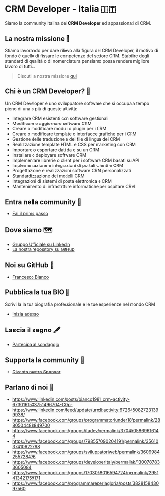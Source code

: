 # CRM Developer - Italia 🇮🇹

Siamo la community italina dei **CRM Developer** ed appassionati di CRM.

## La nostra missione 🚀

Stiamo lavorando per dare rilievo alla figura del CRM Developer, il motivo di fondo è quello di fissare le competenze del settore CRM.
Stabilire degli standard di qualità o di nomenclatura pensiamo possa rendere migliore lavoro di tutti...

> Discuti la nostra missione [qui](https://github.com/codecrm/crm-dev-it/issues/1)

## Chi è un CRM Developer? 🧐

Un CRM Developer è uno sviluppatore software che si occupa a tempo pieno di una o più di queste attività:

- Integrare CRM esistenti con software gestionali
- Modificare o aggiornare software CRM
- Creare o modificare moduli o plugin per i CRM
- Creare o modificare template o interfacce grafiche per i CRM
- Gestione delle traduzione e dei file di lingua dei CRM
- Realizzazione template HTML e CSS per marketing con CRM
- Importare o esportare dati da e su un CRM
- Installare o deployare software CRM
- Implementare librerie o client per i software CRM basati su API
- Implementazione e integrazioni di portali clienti e CRM
- Progettazione e realizzazioni software CRM personalizzati
- Standardizzazione dei modelli CRM
- Integrazioni di sistemi di posta elettronica e CRM
- Mantenimento di infrastrtture informatiche per ospitare CRM

## Entra nella community 🚌

- [Fai il primo passo](WELCOME.md)

## Dove siamo 🗺

- [Gruppo Ufficiale su LinkedIn](https://www.linkedin.com/groups/8315386/)
- [La nostra repository su GitHub](https://github.com/codecrm/crm-dev-it)

## Noi su GitHub 👾

-  [Francesco Bianco](https://github.com/francescobianco)

## Pubblica la tua BIO 📘

Scrivi la la tua biografia professionale e le tue esperienze nel mondo CRM

- [Inizia adesso](https://github.com/codecrm/crm-dev-it/new/main/bio)

## Lascia il segno 🖋

- [Partecipa al sondaggio](https://it.surveymonkey.com/r/57V86W3)

## Supporta la community 💖

- [Diventa nostro Sponsor](https://github.com/sponsors/codecrm)

## Parlano di noi 🔗

- <https://www.linkedin.com/posts/bianco1981_crm-activity-6730161533751496704-COp->
- <https://www.linkedin.com/feed/update/urn:li:activity:6726450827231399938/>
- <https://www.facebook.com/groups/programmatoriunder18/permalink/2880504488849700>
- <https://www.facebook.com/groups/itadev/permalink/3704505869616144>
- <https://www.facebook.com/groups/798557090204191/permalink/3561037410622798>
- <https://www.facebook.com/groups/sviluppatoriweb/permalink/3609984255728476>
- <https://www.facebook.com/groups/developerItaly/permalink/1300787833605084>
- <https://www.facebook.com/groups/1703058016594724/permalink/2951413421759171>
- <https://www.facebook.com/programmareperlagloria/posts/382815843097560>
